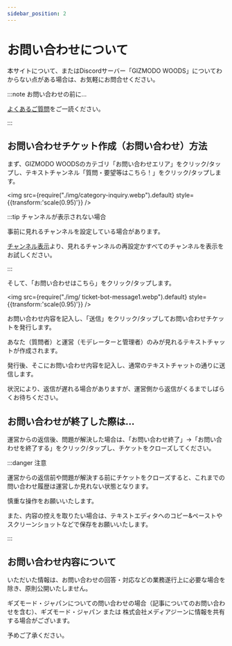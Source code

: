 ```yaml
---
sidebar_position: 2
---
```


# お問い合わせについて

本サイトについて、またはDiscordサーバー「GIZMODO WOODS」についてわからない点がある場合は、お気軽にお問合せください。

:::note お問い合わせの前に...

[よくあるご質問](docs/tutorial-inquiry/qa-faq.md)をご一読ください。

:::

## お問い合わせチケット作成（お問い合わせ）方法

まず、GIZMODO WOODSのカテゴリ「お問い合わせエリア」をクリック/タップし、テキストチャンネル「質問・要望等はこちら！」をクリック/タップします。

<img src={require("./img/category-inquiry.webp").default} style={{transform:'scale(0.95)'}} />

:::tip チャンネルが表示されない場合

事前に見れるチャンネルを設定している場合があります。

[チャンネル表示](/docs/tutorial-channel-display/display-setting.md)より、見れるチャンネルの再設定かすべてのチャンネルを表示をお試しください。

:::

そして、「お問い合わせはこちら」をクリック/タップします。

<img src={require("./img/
ticket-bot-message1.webp").default} style={{transform:'scale(0.95)'}} />

お問い合わせ内容を記入し、「送信」をクリック/タップしてお問い合わせチケットを発行します。

あなた（質問者）と運営（モデレーターと管理者）のみが見れるテキストチャットが作成されます。

発行後、そこにお問い合わせ内容を記入し、通常のテキストチャットの通りに送信します。

状況により、返信が遅れる場合がありますが、運営側から返信がくるまでしばらくお待ちください。

## お問い合わせが終了した際は...

運営からの返信後、問題が解決した場合は、「お問い合わせ終了」→「お問い合わせを終了する」をクリック/タップし、チケットをクローズしてください。

:::danger 注意

運営からの返信前や問題が解決する前にチケットをクローズすると、これまでの問い合わせ履歴は運営しか見れない状態となります。

慎重な操作をお願いいたします。

また、内容の控えを取りたい場合は、テキストエディタへのコピー&ペーストやスクリーンショットなどで保存をお願いいたします。

:::

## お問い合わせ内容について

いただいた情報は、お問い合わせの回答・対応などの業務遂行上に必要な場合を除き、原則公開いたしません。

ギズモード・ジャパンについての問い合わせの場合（記事についてのお問い合わせを含む）、ギズモード・ジャパン または 株式会社メディアジーンに情報を共有する場合がございます。

予めご了承ください。
